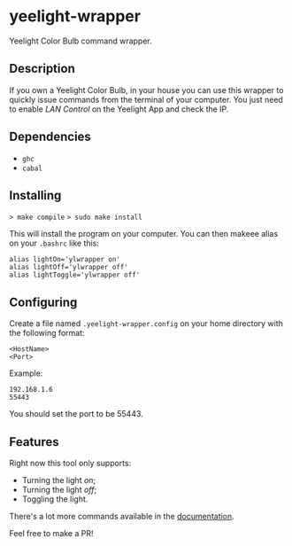 # yeelight-wrapper

Yeelight Color Bulb command wrapper.

## Description

If you own a Yeelight Color Bulb, in your house you can use this wrapper to quickly issue commands from the terminal of your computer.
You just need to enable *LAN Control* on the Yeelight App and check the IP.

## Dependencies

- `ghc`
- `cabal`

## Installing

`> make compile`
`> sudo make install`

This will install the program on your computer. You can then makeee alias on your `.bashrc` like this:

```
alias lightOn='ylwrapper on'
alias lightOff='ylwrapper off'
alias lightToggle='ylwrapper off'
```

## Configuring

Create a file named `.yeelight-wrapper.config` on your home directory with the following format:

```
<HostName>
<Port>
```

Example:

```
192.168.1.6
55443
```

You should set the port to be 55443.

## Features

Right now this tool only supports:

- Turning the light *on*;
- Turning the light *off*;
- Toggling the light.

There's a lot more commands available in the [documentation](https://www.yeelight.com/download/Yeelight_Inter-Operation_Spec.pdf). 

Feel free to make a PR!
